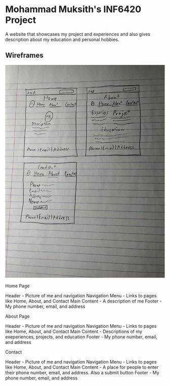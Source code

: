 # Mohammad Muksith's INF6420 Project

A website that showcases my project and experiences and also gives description about my education and personal hobbies.

## Wireframes

![WireFrame of website](wireframes/wireframe.jpeg)

Home Page

Header - Picture of me and navigation
Navigation Menu - Links to pages like Home, About, and Contact
Main Content - A description of me
Footer - My phone number, email, and address

About Page 

Header - Picture of me and navigation
Navigation Menu - Links to pages like Home, About, and Contact
Main Content - Descriptions of my exeperiences, projects, and education
Footer - My phone number, email, and address

Contact 

Header - Picture of me and navigation
Navigation Menu - Links to pages like Home, About, and Contact
Main Content - A place for people to enter their phone number, email, and address. Also a submit button
Footer - My phone number, email, and address

